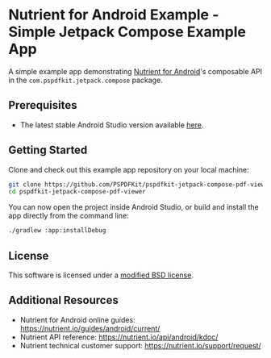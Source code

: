 # Nutrient for Android Example - Simple Jetpack Compose Example App

A simple example app demonstrating [Nutrient for Android](https://nutrient.io/pdf-sdk/android/)'s composable API in the `com.pspdfkit.jetpack.compose` package.

## Prerequisites

- The latest stable Android Studio version available [here](https://developer.android.com/studio).

## Getting Started

Clone and check out this example app repository on your local machine:

```sh
git clone https://github.com/PSPDFKit/pspdfkit-jetpack-compose-pdf-viewer.git
cd pspdfkit-jetpack-compose-pdf-viewer
```

You can now open the project inside Android Studio, or build and install the app directly from the command line:

```sh
./gradlew :app:installDebug
```

## License

This software is licensed under a [modified BSD license](LICENSE).

## Additional Resources

* Nutrient for Android online guides: https://nutrient.io/guides/android/current/
* Nutrient API reference: https://nutrient.io/api/android/kdoc/
* Nutrient technical customer support: https://nutrient.io/support/request/  
